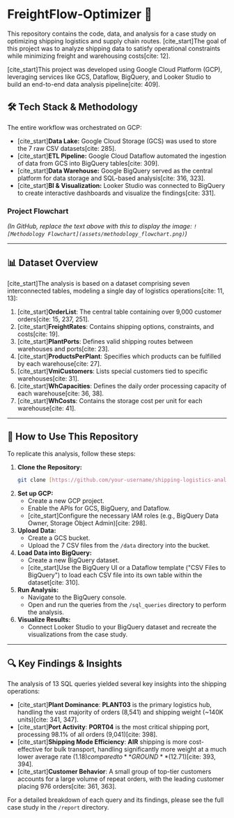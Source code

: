 # FreightFlow-Optimizer 🚚

This repository contains the code, data, and analysis for a case study on optimizing shipping logistics and supply chain routes. [cite_start]The goal of this project was to analyze shipping data to satisfy operational constraints while minimizing freight and warehousing costs[cite: 12].

[cite_start]This project was developed using Google Cloud Platform (GCP), leveraging services like GCS, Dataflow, BigQuery, and Looker Studio to build an end-to-end data analysis pipeline[cite: 409].

## 🛠️ Tech Stack & Methodology

The entire workflow was orchestrated on GCP:
* [cite_start]**Data Lake:** Google Cloud Storage (GCS) was used to store the 7 raw CSV datasets[cite: 285].
* [cite_start]**ETL Pipeline:** Google Cloud Dataflow automated the ingestion of data from GCS into BigQuery tables[cite: 309].
* [cite_start]**Data Warehouse:** Google BigQuery served as the central platform for data storage and SQL-based analysis[cite: 316, 323].
* [cite_start]**BI & Visualization:** Looker Studio was connected to BigQuery to create interactive dashboards and visualize the findings[cite: 331].

### Project Flowchart
*(In GitHub, replace the text above with this to display the image: `![Methodology Flowchart](assets/methodology_flowchart.png)`)*

---

## 📊 Dataset Overview

[cite_start]The analysis is based on a dataset comprising seven interconnected tables, modeling a single day of logistics operations[cite: 11, 13]:

1.  [cite_start]**OrderList**: The central table containing over 9,000 customer orders[cite: 15, 237, 251].
2.  [cite_start]**FreightRates**: Contains shipping options, constraints, and costs[cite: 19].
3.  [cite_start]**PlantPorts**: Defines valid shipping routes between warehouses and ports[cite: 23].
4.  [cite_start]**ProductsPerPlant**: Specifies which products can be fulfilled by each warehouse[cite: 27].
5.  [cite_start]**VmiCustomers**: Lists special customers tied to specific warehouses[cite: 31].
6.  [cite_start]**WhCapacities**: Defines the daily order processing capacity of each warehouse[cite: 36, 38].
7.  [cite_start]**WhCosts**: Contains the storage cost per unit for each warehouse[cite: 41].

---

## 🚀 How to Use This Repository

To replicate this analysis, follow these steps:

1.  **Clone the Repository:**
    ```sh
    git clone [https://github.com/your-username/shipping-logistics-analysis.git](https://github.com/your-username/shipping-logistics-analysis.git)
    ```
2.  **Set up GCP:**
    * Create a new GCP project.
    * Enable the APIs for GCS, BigQuery, and Dataflow.
    * [cite_start]Configure the necessary IAM roles (e.g., BigQuery Data Owner, Storage Object Admin)[cite: 298].
3.  **Upload Data:**
    * Create a GCS bucket.
    * Upload the 7 CSV files from the `/data` directory into the bucket.
4.  **Load Data into BigQuery:**
    * Create a new BigQuery dataset.
    * [cite_start]Use the BigQuery UI or a Dataflow template ("CSV Files to BigQuery") to load each CSV file into its own table within the dataset[cite: 310].
5.  **Run Analysis:**
    * Navigate to the BigQuery console.
    * Open and run the queries from the `/sql_queries` directory to perform the analysis.
6.  **Visualize Results:**
    * Connect Looker Studio to your BigQuery dataset and recreate the visualizations from the case study.

---

## 🔍 Key Findings & Insights

The analysis of 13 SQL queries yielded several key insights into the shipping operations:

* [cite_start]**Plant Dominance**: **PLANT03** is the primary logistics hub, handling the vast majority of orders (8,541) and shipping weight (~140K units)[cite: 341, 347].
* [cite_start]**Port Activity**: **PORT04** is the most critical shipping port, processing 98.1% of all orders (9,041)[cite: 398].
* [cite_start]**Shipping Mode Efficiency**: **AIR** shipping is more cost-effective for bulk transport, handling significantly more weight at a much lower average rate ($1.18) compared to **GROUND** ($12.71)[cite: 393, 394].
* [cite_start]**Customer Behavior**: A small group of top-tier customers accounts for a large volume of repeat orders, with the leading customer placing 976 orders[cite: 361, 363].

For a detailed breakdown of each query and its findings, please see the full case study in the `/report` directory.
